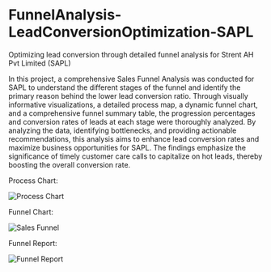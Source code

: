 # FunnelAnalysis-LeadConversionOptimization-SAPL
Optimizing lead conversion through detailed funnel analysis for Strent AH Pvt Limited (SAPL)

In this project, a comprehensive Sales Funnel Analysis was conducted for SAPL to understand the different stages of the funnel and identify the primary reason behind the lower lead conversion ratio. Through visually informative visualizations, a detailed process map, a dynamic funnel chart, and a comprehensive funnel summary table, the progression percentages and conversion rates of leads at each stage were thoroughly analyzed. By analyzing the data, identifying bottlenecks, and providing actionable recommendations, this analysis aims to enhance lead conversion rates and maximize business opportunities for SAPL. The findings emphasize the significance of timely customer care calls to capitalize on hot leads, thereby boosting the overall conversion rate.

Process Chart:

![Process Chart](https://github.com/aritra-18/FunnelAnalysis-LeadConversionOptimization-SAPL/assets/116475666/680710ca-26b0-4642-a262-5c4511bb9cab)


Funnel Chart:

![Sales Funnel](https://github.com/aritra-18/FunnelAnalysis-LeadConversionOptimization-SAPL/assets/116475666/42ec2c7c-0a98-4efe-8ea4-4e9254c472fa)



Funnel Report: 

![Funnel Report](https://github.com/aritra-18/FunnelAnalysis-LeadConversionOptimization-SAPL/assets/116475666/649a1026-1da0-4f9a-98ee-d77d8c8cfe12)

